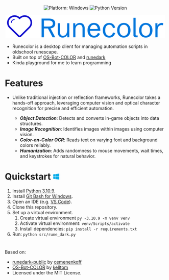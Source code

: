 <div align="center">

![Platform: Windows](https://img.shields.io/badge/platform-windows-blue)
![Python Version](https://img.shields.io/badge/python-3.10.9-blue)

![logo](src/img/ui/splash.png)
</div>

- Runecolor is a desktop client for managing automation scripts in oldschool runescape.
- Built on top of [OS-Bot-COLOR](https://github.com/kelltom/OS-Bot-COLOR) and [runedark](https://github.com/cemenenkoff/runedark-public)
- Kinda playground for me to learn programming

# Features
- Unlike traditional injection or reflection frameworks, Runecolor takes a hands-off approach, leveraging computer vision and optical character recognition for precise and efficient automation.

  - ***Object Detection***: Detects and converts in-game objects into data structures.
  - ***Image Recognition***: Identifies images within images using computer vision.
  - ***Color-on-Color OCR***: Reads text on varying font and background colors reliably.
  - ***Humanization***: Adds randomness to mouse movements, wait times, and keystrokes for natural behavior.

# Quickstart <img height=20 src="src/img/website/windows-logo.png"/>
1. Install [Python 3.10.9](https://www.python.org/downloads/release/python-3109/).
2. Install [Git Bash for Windows](https://git-scm.com/downloads).
3. Open an IDE (e.g. [VS Code](https://code.visualstudio.com/)).
4. Clone this repository.
5. Set up a virtual environment.
   1. Create virtual environment `py -3.10.9 -m venv venv`
   3. Activate virtual environment: `venv/Scripts/activate`
   4. Install dependencies: `pip install -r requirements.txt`
6. Run: `python src/rune_dark.py`



#
#
Based on:
- [runedark-public](https://github.com/cemenenkoff/runedark-public) by [cemenenkoff](https://github.com/cemenenkoff)
- [OS-Bot-COLOR](https://github.com/kelltom/OS-Bot-COLOR) by [kelltom](https://github.com/kelltom)
- Licensed under the MIT License.
